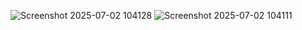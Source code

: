 
![Screenshot 2025-07-02 104128](https://github.com/user-attachments/assets/8c861a6d-7af0-4c51-bb7a-56c284d859f8)
![Screenshot 2025-07-02 104111](https://github.com/user-attachments/assets/e83339fa-c0fa-418a-93d2-25a91bbf8712)

